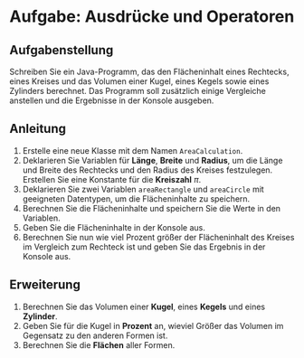 # Aufgabe: Ausdrücke und Operatoren

## Aufgabenstellung

Schreiben Sie ein Java-Programm, das den Flächeninhalt eines Rechtecks, eines Kreises und das Volumen einer Kugel, eines Kegels sowie eines Zylinders berechnet. Das Programm soll zusätzlich einige Vergleiche anstellen und die Ergebnisse in der Konsole ausgeben.

## Anleitung

1. Erstelle eine neue Klasse mit dem Namen `AreaCalculation`.
1. Deklarieren Sie Variablen für __Länge__, __Breite__ und __Radius__, um die Länge und Breite des Rechtecks und den Radius des Kreises festzulegen. Erstellen Sie eine Konstante für die __Kreiszahl__ $\pi$.
1. Deklarieren Sie zwei Variablen `areaRectangle` und `areaCircle` mit geeigneten Datentypen, um die Flächeninhalte zu speichern.
1. Berechnen Sie die Flächeninhalte und speichern Sie die Werte in den Variablen.
1. Geben Sie die Flächeninhalte in der Konsole aus.
1. Berechnen Sie nun wie viel Prozent größer der Flächeninhalt des Kreises im Vergleich zum Rechteck ist und geben Sie das Ergebnis in der Konsole aus.

## Erweiterung

1. Berechnen Sie das Volumen einer **Kugel**, eines **Kegels** und eines **Zylinder**.
1. Geben Sie für die Kugel in **Prozent** an, wieviel Größer das Volumen im Gegensatz zu den anderen Formen ist.
2. Berechnen Sie die **Flächen** aller Formen.
